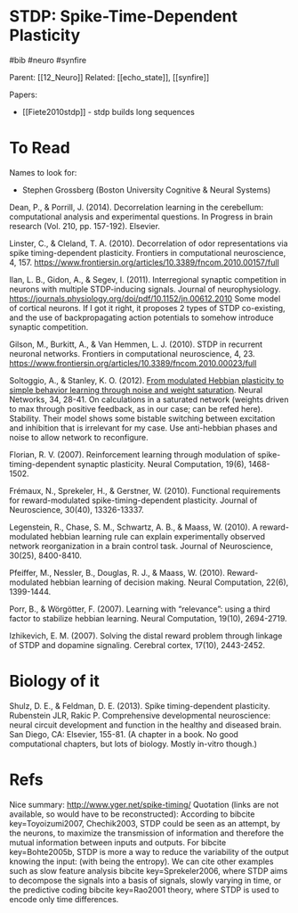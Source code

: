 # STDP: Spike-Time-Dependent Plasticity

#bib #neuro #synfire

Parent: [[12_Neuro]]
Related: [[echo_state]], [[synfire]]

Papers:
* [[Fiete2010stdp]] - stdp builds long sequences

# To Read

Names to look for:
* Stephen Grossberg (Boston University Cognitive & Neural Systems)

Dean, P., & Porrill, J. (2014). Decorrelation learning in the cerebellum: computational analysis and experimental questions. In Progress in brain research (Vol. 210, pp. 157-192). Elsevier.

Linster, C., & Cleland, T. A. (2010). Decorrelation of odor representations via spike timing-dependent plasticity. Frontiers in computational neuroscience, 4, 157.
https://www.frontiersin.org/articles/10.3389/fncom.2010.00157/full

Ilan, L. B., Gidon, A., & Segev, I. (2011). Interregional synaptic competition in neurons with multiple STDP-inducing signals. Journal of neurophysiology.
https://journals.physiology.org/doi/pdf/10.1152/jn.00612.2010
Some model of cortical neurons. If I got it right, it proposes 2 types of STDP co-existing, and the use of backpropagating action potentials to somehow introduce synaptic competition.

Gilson, M., Burkitt, A., & Van Hemmen, L. J. (2010). STDP in recurrent neuronal networks. Frontiers in computational neuroscience, 4, 23.
https://www.frontiersin.org/articles/10.3389/fncom.2010.00023/full

Soltoggio, A., & Stanley, K. O. (2012). [From modulated Hebbian plasticity to simple behavior learning through noise and weight saturation](https://dspace.lboro.ac.uk/dspace-jspui/bitstream/2134/16988/1/soltoggioStanley2012NNs.pdf). Neural Networks, 34, 28-41.
On calculations in a saturated network (weights driven to max through positive feedback, as in our case; can be refed here). Stability. Their model shows some bistable switching between excitation and inhibition that is irrelevant for my case. Use anti-hebbian phases and noise to allow network to reconfigure.

Florian, R. V. (2007). Reinforcement learning through modulation of spike-timing-dependent synaptic plasticity. Neural Computation, 19(6), 1468-1502.

Frémaux, N., Sprekeler, H., & Gerstner, W. (2010). Functional requirements for reward-modulated spike-timing-dependent plasticity. Journal of Neuroscience, 30(40), 13326-13337.

Legenstein, R., Chase, S. M., Schwartz, A. B., & Maass, W. (2010). A reward-modulated hebbian learning rule can explain experimentally observed network reorganization in a brain control task. Journal of Neuroscience, 30(25), 8400-8410.

Pfeiffer, M., Nessler, B., Douglas, R. J., & Maass, W. (2010). Reward-modulated hebbian learning of decision making. Neural Computation, 22(6), 1399-1444.

Porr, B., & Wörgötter, F. (2007). Learning with “relevance”: using a third factor to stabilize hebbian learning. Neural Computation, 19(10), 2694-2719.

Izhikevich, E. M. (2007). Solving the distal reward problem through linkage of STDP and dopamine signaling. Cerebral cortex, 17(10), 2443-2452.

# Biology of it

Shulz, D. E., & Feldman, D. E. (2013). Spike timing-dependent plasticity. Rubenstein JLR, Rakic P. Comprehensive developmental neuroscience: neural circuit development and function in the healthy and diseased brain. San Diego, CA: Elsevier, 155-81.
(A chapter in a book. No good computational chapters, but lots of biology. Mostly in-vitro though.)

# Refs

Nice summary:
http://www.yger.net/spike-timing/
Quotation (links are not available, so would have to be reconstructed): According to bibcite key=Toyoizumi2007, Chechik2003, STDP could be seen as an attempt, by the neurons, to maximize the transmission of information and therefore the mutual information between inputs and outputs. For bibcite key=Bohte2005b, STDP is more a way to reduce the variability of the output knowing the input:  (with  being the entropy). We can cite other examples such as slow feature analysis bibcite key=Sprekeler2006, where STDP aims to decompose the signals into a basis of signals, slowly varying in time, or the predictive coding bibcite key=Rao2001 theory, where STDP is used to encode only time differences. 